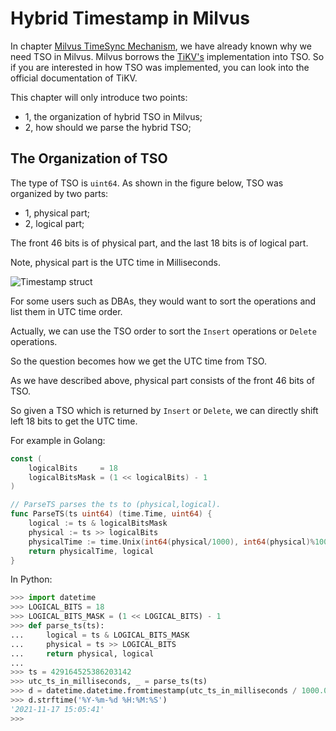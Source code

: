 # Hybrid Timestamp in Milvus

In chapter [Milvus TimeSync Mechanism](./milvus_timesync_en.md), we have already known why we need TSO in Milvus. Milvus
borrows the [TiKV's](https://github.com/tikv/tikv) implementation into TSO. So if you are interested in how TSO was
implemented, you can look into the official documentation of TiKV.

This chapter will only introduce two points:

- 1, the organization of hybrid TSO in Milvus;
- 2, how should we parse the hybrid TSO;

## The Organization of TSO

The type of TSO is `uint64`. As shown in the figure below, TSO was organized by two parts:

- 1, physical part;
- 2, logical part;

The front 46 bits is of physical part, and the last 18 bits is of logical part.

Note, physical part is the UTC time in Milliseconds.

![Timestamp struct](./graphs/time_stamp_struct.jpg)

For some users such as DBAs, they would want to sort the operations and list them in UTC time order.

Actually, we can use the TSO order to sort the `Insert` operations or `Delete` operations.

So the question becomes how we get the UTC time from TSO.

As we have described above, physical part consists of the front 46 bits of TSO.

So given a TSO which is returned by `Insert` or `Delete`, we can directly shift left 18 bits to get the UTC time.

For example in Golang:

```go
const (
	logicalBits     = 18
	logicalBitsMask = (1 << logicalBits) - 1
)

// ParseTS parses the ts to (physical,logical).
func ParseTS(ts uint64) (time.Time, uint64) {
	logical := ts & logicalBitsMask
	physical := ts >> logicalBits
	physicalTime := time.Unix(int64(physical/1000), int64(physical)%1000*time.Millisecond.Nanoseconds())
	return physicalTime, logical
}
```

In Python:

```python
>>> import datetime
>>> LOGICAL_BITS = 18
>>> LOGICAL_BITS_MASK = (1 << LOGICAL_BITS) - 1
>>> def parse_ts(ts):
...     logical = ts & LOGICAL_BITS_MASK
...     physical = ts >> LOGICAL_BITS
...     return physical, logical
... 
>>> ts = 429164525386203142
>>> utc_ts_in_milliseconds, _ = parse_ts(ts)
>>> d = datetime.datetime.fromtimestamp(utc_ts_in_milliseconds / 1000.0)
>>> d.strftime('%Y-%m-%d %H:%M:%S')
'2021-11-17 15:05:41'
>>> 
```
